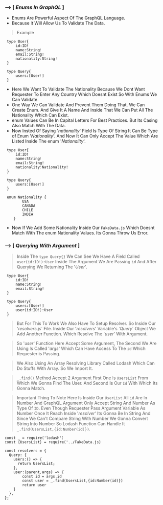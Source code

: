 ### --> [ _Enums In GraphQL_ ]

- Enums Are Powerful Aspect Of The GraphQL Language.
- Because It Will Allow Us To Validate The Data.

> Example

```
 type User{
     id:ID!
     name:String!
     email:String!
     nationality:String!
 }

 type Query{
     users:[User!]
 }
```

- Here We Want To Validate The Nationality Because We Dont Want Requester To Enter Any Country Which Doesnt Exist So With Enums We Can Validate.
- One Way We Can Validate And Prevent Them Doing That. We Can Create Enum. And Give It A Name And Inside That We Can Put All The Nationality Which Can Exist.
- enum Values Can Be In Capital Letters For Best Practices. But Its Casing Also Match With The Data.
- Now Insted Of Saying '_nationality_' Field Is Type Of String It Can Be Type of Enum '_Nationality_'. And Now It Can Only Accept The Value Which Are Listed Inside The enum '_Nationality_'.

```
 type User{
     id:ID!
     name:String!
     email:String!
     nationality:Nationality!
 }

 type Query{
     users:[User!]
 }

 enum Nationality {
        USA
        CANADA
        CHILE
        INDIA
    }
```

- Now If We Add Some Nationality Inside Our `FakeData.js` Which Doesnt Match With The enum Nationality Values. Its Gonna Throw Us Error.

### --> [ _Querying With Argument_ ]

> Inside The `type Query{}` We Can See We Have A Field Called `user(id:ID!):User` Inside The Argument We Are Passing `id` And After Querying We Returning The '_User_'.

```
 type User{
     id:ID!
     name:String!
     email:String!
 }

 type Query{
     users:[User!]
     user(id:ID!):User
 }
```

> But For This To Work We Also Have To Setup Resolver. So Inside Our '_resolvers.js_' File. Inside Our '_resolvers_' Variable's '_Query_' Object We Add Another Function. Which Resolve The '_user_' With Argument.

> So '_user_' Function Here Accept Some Argument, The Second We Are Using Is Called '_args_' Which Can Have Access To The `id` Which Requester is Passing.

> We Also Using An Array Resolving Library Called Lodash Which Can Do Stuffs With Array. So We Import It.

> `_.find()` Method Accept 2 Argument First One Is `UsersList` From Which We Gonna Find The User. And Second Is Our `Id` With Which Its Gonna Match.

> Important Thing To Note Here Is Inside Our `UserList` All `id` Are In Number And GraphQL Argument Only Accept String And Number As Type Of `ID`. Even Though Requester Pass Argument Variable As Number Once It Reach Inside '_resolver_' Its Gonna Be In String And Since We Can't Compare String With Number We Gonna Convert String Into Number So Lodash Function Can Handle It `_.find(UsersList,{id:Number(id)})`.

```
const _ = require('lodash')
const {UsersList} = require('../FakeData.js)

const resolvers = {
  Query: {
    users:() => {
      return UsersList;
    },
    user:(parent,args) => {
        const id = args.id
        const user = _.find(UsersList,{id:Number(id)})
        return user
    }
  },
};
```
